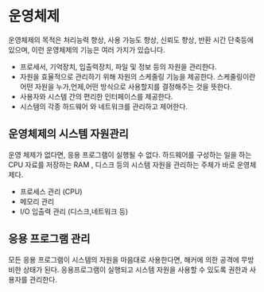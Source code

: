 # 운영체제
운영체제의 목적은 처리능력 향상, 사용 가능도 향상, 신뢰도 향상, 반환 시간 단축등에 있으며, 이런 운영체제의 기능은 여러 가지가 있습니다.
- 프로세서, 기억장치, 입출력장치, 파일 및 정보 등의 자원을 관리한다.
- 자원을 효율적으로 관리하기 위해 자원의 스케줄링 기능을 제공한다. 스케줄링이란 어떤 자원을 누가,언제,어떤 방식으로 사용할지를 결정해주는 것을 뜻한다.
- 사용자와 시스템 간의 편리한 인터페이스를 제공한다.
- 시스템의 각종 하드웨어 와 네트워크를 관리하고 제어한다.

## 운영체제의 시스템 자원관리
운영 체제가 없다면, 응용 프로그램이 실행될 수 없다. 하드웨어를 구성하는 일을 하는 CPU 자료를 저장하는 RAM , 디스크 등의 시스템 자원을 관리하는 주체가 바로 운영체제다.
- 프로세스 관리 (CPU)
- 메모리 관리
- I/O 입출력 관리 (디스크,네트워크 등)

## 응용 프로그램 관리
모든 응용 프로그램이 시스템의 자원을 마음대로 사용한다면, 해커에 의한 공격에 무방비한 상태가 된다. 응용프로그램이 실행되고 시스템 자원을 사용할 수 있도록 권한과 사용자를 관리한다.